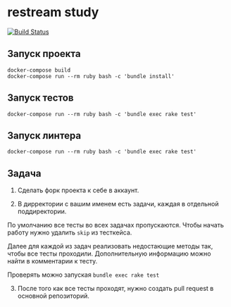 # restream study

[![Build Status](https://travis-ci.org/Restream/study.svg?branch=master)](https://travis-ci.org/Restream/study)

## Запуск проекта

```
docker-compose build
docker-compose run --rm ruby bash -c 'bundle install'
```

## Запуск тестов

```
docker-compose run --rm ruby bash -c 'bundle exec rake test'
```

## Запуск линтера

```
docker-compose run --rm ruby bash -c 'bundle exec rake test'
```

## Задача

1. Сделать форк проекта к себе в аккаунт.

2. В дирректории с вашим именем есть задачи, каждая в отдельной поддиректории.

  По умолчанию все тесты во всех задачах пропускаются. Чтобы начать работу нужно удалить `skip` из тесткейса.

  Далее для каждой из задач реализовать недостающие методы так, чтобы все тесты проходили. Дополнительную информацию можно найти в комментарии к тесту.

  Проверять можно запуская `bundle exec rake test`

3. После того как все тесты проходят, нужно создать pull request в основной репозиторий.
